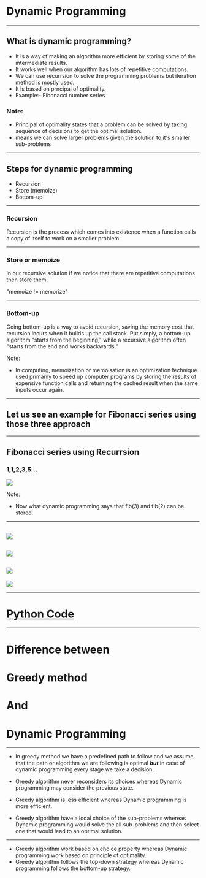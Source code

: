 # Dynamic Programming

---

## What is dynamic programming?
- It is a way of making an algorithm more efficient by storing some of the intermediate results.
- It works well when our algorithm has lots of repetitive computations.
- We can use recurrsion to solve the programming problems but iteration method is mostly used.
- It is based on prncipal of optimality.
- Example:- Fibonacci number series


### Note:
- Principal of optimality states that a problem can be solved by taking sequence of decisions to get the optimal solution.
- means we can solve larger problems given the solution to it's smaller sub-problems

---

## Steps for dynamic programming

- Recursion
- Store (memoize)
- Bottom-up 

---
### Recursion
Recursion is the process which comes into existence when a function calls a copy of itself to work on a smaller problem. 

---
### Store or memoize
In our recursive solution if we notice that there are repetitive computations then store them.

"memoize != memorize"

---
### Bottom-up 
Going bottom-up is a way to avoid recursion, saving the memory cost that recursion incurs when it builds up the call stack. Put simply, a bottom-up algorithm "starts from the beginning," while a recursive algorithm often "starts from the end and works backwards."

Note:
- In computing, memoization or memoisation is an optimization technique used primarily to speed up computer programs by storing the results of expensive function calls and returning the cached result when the same inputs occur again.


---
## Let us see an example for Fibonacci series using those three approach

---
## Fibonacci series using Recurrsion
### 1,1,2,3,5...

![](https://lab.gdy.club/~mehta/fibrecursion.png) 

Note:
- Now what dynamic programming says that fib(3) and fib(2) can be stored.


---
![](https://lab.gdy.club/~mehta/memo1.png)
---
![](https://lab.gdy.club/~mehta/memo2.png)
---
![](https://lab.gdy.club/~mehta/memo3.png)
---

![](https://lab.gdy.club/~mehta/bottom-up.png)

---
# [Python Code](https://scraping-suhelmehta.notebooks.azure.com/j/notebooks/Dynamic%20programming.ipynb)

---
# Difference between 
# Greedy method
# And
# Dynamic Programming

---
- In greedy method we have a predefined path to follow and we assume that the path or algorithm we are following is optimal ***but*** in case of dynamic programming every stage we take a decision.

- Greedy algorithm never reconsiders its choices whereas Dynamic programming may consider the previous state.
- Greedy algorithm is less efficient whereas Dynamic programming is more efficient.
- Greedy algorithm have a local choice of the sub-problems whereas Dynamic programming would solve the all sub-problems and then select one that would lead to an optimal solution.

---
- Greedy algorithm work based on choice property whereas Dynamic programming work based on principle of optimality.
- Greedy algorithm follows the top-down strategy whereas Dynamic programming follows the bottom-up strategy.
